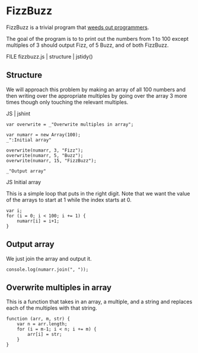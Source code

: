 # FizzBuzz

FizzBuzz is a trivial program that [weeds out programmers](http://www.codinghorror.com/blog/2007/02/why-cant-programmers-program.html).  

The goal of the program is to to print out the numbers from 1 to 100 except multiples of 3 should output Fizz, of 5 Buzz, and of both FizzBuzz. 

FILE fizzbuzz.js | structure | jstidy()

## Structure

We will approach this problem by making an array of all 100 numbers and then writing over the appropriate multiples by going over the array 3 more times though only touching the relevant multiples. 

JS | jshint 

    var overwrite = _"Overwrite multiples in array";

    var numarr = new Array(100);
    _":Initial array"

    overwrite(numarr, 3, "Fizz");
    overwrite(numarr, 5, "Buzz");
    overwrite(numarr, 15, "FizzBuzz");

    _"Output array"


JS Initial array

This is a simple loop that puts in the right digit. Note that we want the value of the arrays to start at 1 while the index starts at 0. 

    var i; 
    for (i = 0; i < 100; i += 1) {
        numarr[i] = i+1;
    }

## Output array

We just join the array and output it.

    console.log(numarr.join(", "));

## Overwrite multiples in array

This is a function that takes in an array, a multiple, and a string and replaces each of the multiples with that string. 

    function (arr, m, str) {
        var n = arr.length;
        for (i = m-1; i < n; i += m) {
            arr[i] = str;       
        }
    }

